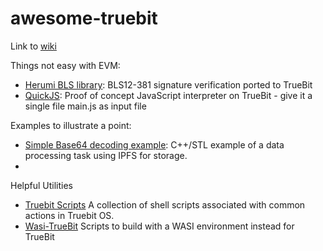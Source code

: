 # awesome-truebit

Link to [wiki](https://github.com/TruebitProtocol/awesome-truebit/wiki)

Things not easy with EVM:
* [Herumi BLS library](https://github.com/zippiehq/bls-wasm/commit/01e409438f6dced806b2f13422878132fa3c02aa): BLS12-381 signature verification ported to TrueBit
* [QuickJS](https://github.com/zippiehq/quickjs-truebit): Proof of concept JavaScript interpreter on TrueBit - give it a single file main.js as input file

Examples to illustrate a point:
* [Simple Base64 decoding example](https://github.com/davidfsol5/base64/tree/webassembly): C++/STL example of a data processing task using IPFS for storage. 
* 

Helpful Utilities
* [Truebit Scripts](https://github.com/Chaser0x/truebit-scripts) A collection of shell scripts associated with common actions in Truebit OS.
* [Wasi-TrueBit](https://github.com/zippiehq/wasi-truebit) Scripts to build with a WASI environment instead for TrueBit

